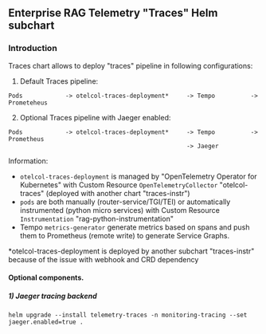 ## Enterprise RAG Telemetry "Traces" Helm subchart

### Introduction

Traces chart allows to deploy "traces" pipeline in following configurations:

1) Default Traces pipeline:

```
Pods            -> otelcol-traces-deployment*     -> Tempo          -> Prometeheus
```

2) Optional Traces pipeline with Jaeger enabled:

```
Pods            -> otelcol-traces-deployment*     -> Tempo          -> Prometheus
                                                  -> Jaeger
```

Information:

- `otelcol-traces-deployment` is managed by "OpenTelemetry Operator for Kubernetes" with Custom Resource `OpenTelemetryCollector` "otelcol-traces" (deployed with another chart "traces-instr")
- `pods` are both manually (router-service/TGI/TEI) or automatically instrumented (python micro services) with Custom Resource `Instrumentation` "rag-python-instrumentation"
- Tempo `metrics-generator` generate metrics based on spans and push them to Prometheus (remote write) to generate Service Graphs.

*otelcol-traces-deployment is deployed by another subchart "traces-instr" because of the issue with webhook and CRD dependency

#### Optional components.

##### 1) Jaeger tracing backend

```
helm upgrade --install telemetry-traces -n monitoring-tracing --set jaeger.enabled=true .
```
